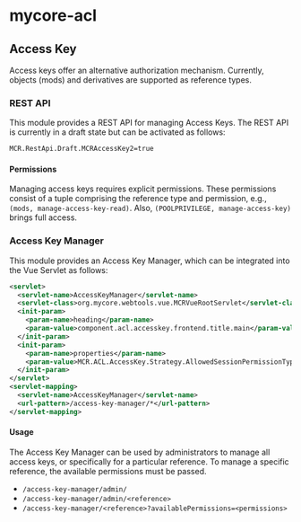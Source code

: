 # mycore-acl

## Access Key
Access keys offer an alternative authorization mechanism. Currently, objects (mods) and derivatives are supported as reference types.

### REST API

This module provides a REST API for managing Access Keys. The REST API is currently in a draft state but can be activated as follows:

```bash
MCR.RestApi.Draft.MCRAccessKey2=true
```

#### Permissions

Managing access keys requires explicit permissions. These permissions consist of a tuple comprising the reference type and permission, e.g., `(mods, manage-access-key-read)`. Also, `(POOLPRIVILEGE, manage-access-key)` brings full access.

### Access Key Manager

This module provides an Access Key Manager, which can be integrated into the Vue Servlet as follows:

```xml
<servlet>
  <servlet-name>AccessKeyManager</servlet-name>
  <servlet-class>org.mycore.webtools.vue.MCRVueRootServlet</servlet-class>
  <init-param>
    <param-name>heading</param-name>
    <param-value>component.acl.accesskey.frontend.title.main</param-value>
  </init-param>
  <init-param>
    <param-name>properties</param-name>
    <param-value>MCR.ACL.AccessKey.Strategy.AllowedSessionPermissionTypes</param-value>
  </init-param>
</servlet>
<servlet-mapping>
  <servlet-name>AccessKeyManager</servlet-name>
  <url-pattern>/access-key-manager/*</url-pattern>
</servlet-mapping>
```

#### Usage

The Access Key Manager can be used by administrators to manage all access keys, or specifically for a particular reference. To manage a specific reference, the available permissions must be passed.

- `/access-key-manager/admin/`
- `/access-key-manager/admin/<reference>`
- `/access-key-manager/<reference>?availablePermissions=<permissions>`
